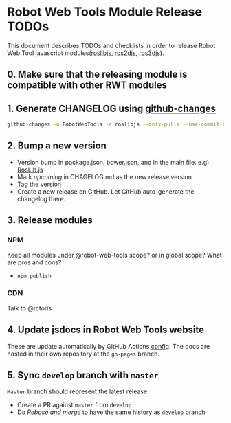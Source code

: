 # Robot Web Tools Module Release TODOs

This document describes TODOs and checklists in order to release
Robot Web Tool javascript modules([roslibjs](https://github.com/RobotWebTools/roslibjs), [ros2djs](https://github.com/RobotWebTools/ros2djs), [ros3djs](https://github.com/RobotWebTools/ros3djs)).

## 0. Make sure that the releasing module is compatible with other RWT modules

## 1. Generate CHANGELOG using [github-changes](https://github.com/lalitkapoor/github-changes)

```bash
github-changes -o RobotWebTools -r roslibjs --only-pulls --use-commit-body -a -b develop
```

## 2. Bump a new version

* Version bump in package.json, bower.json, and in the main file. e.g) [RosLib.js](src/RosLib.js)
* Mark *upcoming* in CHAGELOG.md as the new release version
* Tag the version
* Create a new release on GitHub. Let GitHub auto-generate the changelog there.

## 3. Release modules

### NPM

Keep all modules under @robot-web-tools scope? or in global scope? What are pros and cons?

* `npm publish`

### CDN

Talk to @rctoris

## 4. Update jsdocs in Robot Web Tools website

These are update automatically by GitHub Actions [config](.github/workflows/docs.yml). The docs are hosted in their own repository at the `gh-pages` branch.

## 5. Sync `develop` branch with `master`

`Master` branch should represent the latest release.

* Create a PR against `master` from `develop`
* Do *Rebase and merge* to have the same history as `develop` branch
